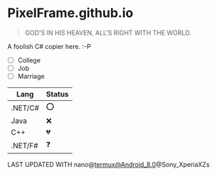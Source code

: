# PixelFrame.github.io

> GOD'S IN HIS HEAVEN, ALL'S RIGHT WITH THE WORLD.

A foolish C# copier here. :-P

- [ ] College
- [ ] Job
- [ ] Marriage

|Lang|Status|
|----|------|
|.NET/C#|⭕|
|Java|❌|
|C++|💔|
|.NET/F#|❓|

LAST UPDATED WITH 
nano@termux@Android_8.0@Sony_XperiaXZs 
